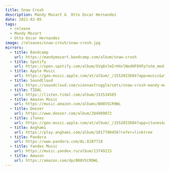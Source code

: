 ```yaml
---
title: Snaw Crosh
description: Mandy Mozart &  Otto Oscar Hernandez
date: 2021-02-05
tags:
  - release
  - Mandy Mozart
  - Otto Oscar Hernandez
image: /releases/snaw-crosh/snaw-crosh.jpg
mirrors:
  - title: Bandcamp
    url: https://mandymozart.bandcamp.com/album/snaw-crosh
  - title: Spotify
    url: https://open.spotify.com/album/5Vq8xlmIrH4xlNedHF8XFp?utm_medium=share&utm_source=linktree
  - title: Apple Music
    url: https://geo.music.apple.com/at/album/_/1552023684?app=music&at=1000lHKX&ct=linktree_http&itscg=30200&itsct=lt_m&ls=1&mt=1
  - title: SoundCloud
    url: https://soundcloud.com/viennastruggle/sets/snaw-crosh-mandy-mozart-otto-oscar-hernandez
  - title: TIDAL
    url: https://listen.tidal.com/album/331534585
  - title: Amazon Music
    url: https://music.amazon.com/albums/B08VSCR9WL
  - title: Deezer
    url: https://www.deezer.com/album/204989072
  - title: iTunes
    url: https://geo.music.apple.com/at/album/_/1552023684?app=itunes&at=1000lHKX&ct=linktree_http&itscg=30200&itsct=lt_m&ls=1&mt=1
  - title: Anghami
    url: https://play.anghami.com/album/1017700456?refer=linktree
  - title: Pandora
    url: https://www.pandora.com/AL:8107718
  - title: Yandex Music
    url: https://music.yandex.ru/album/13749215
  - title: Amazon
    url: https://amazon.com/dp/B08VSCR9WL
---
```

